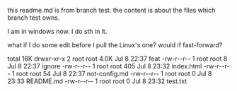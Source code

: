 this readme.md is from branch test.
the content is about the files which branch test owns.

I am in windows now.
I do sth in it.

what if I do some edit before I pull the Linux's one?
would if fast-forward? 

total 16K
drwxr-xr-x 2 root root 4.0K Jul  8 22:37 feat
-rw-r--r-- 1 root root    8 Jul  8 22:37 ignore
-rw-r--r-- 1 root root  405 Jul  8 23:32 index.html
-rw-r--r-- 1 root root   54 Jul  8 22:37 not-config.md
-rw-r--r-- 1 root root    0 Jul  8 23:33 README.md
-rw-r--r-- 1 root root    0 Jul  8 23:32 test.txt
